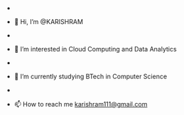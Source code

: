 +
- 👋 Hi, I’m @KARISHRAM
+
- 👀 I’m interested in Cloud Computing and Data Analytics
+
- 🌱 I’m currently studying  BTech in Computer Science
+
- 📫 How to reach me karishram111@gmail.com
<!---
KARISHRAM/KARISHRAM is a ✨ special ✨ repository because its `README.md` (this file) appears on your GitHub profile.
You can click the Preview link to take a look at your changes.
--->
